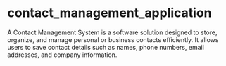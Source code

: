 # contact_management_application
A Contact Management System is a software solution designed to store, organize, and manage personal or business contacts efficiently. It allows users to save contact details such as names, phone numbers, email addresses, and company information.
